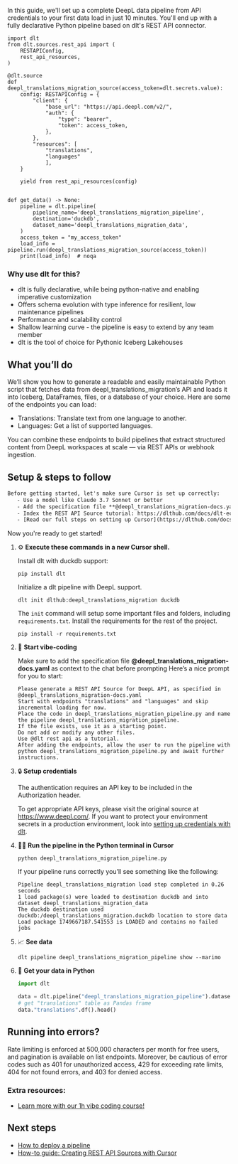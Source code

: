 In this guide, we'll set up a complete DeepL data pipeline from API credentials to your first data load in just 10 minutes. You'll end up with a fully declarative Python pipeline based on dlt's REST API connector.

```python-outcome
import dlt
from dlt.sources.rest_api import (
    RESTAPIConfig,
    rest_api_resources,
)

@dlt.source
def deepl_translations_migration_source(access_token=dlt.secrets.value):
    config: RESTAPIConfig = {
        "client": {
            "base_url": "https://api.deepl.com/v2/",
            "auth": {
                "type": "bearer",
                "token": access_token,
            },
        },
        "resources": [
            "translations",
            "languages"
            ],
    }

    yield from rest_api_resources(config)


def get_data() -> None:
    pipeline = dlt.pipeline(
        pipeline_name='deepl_translations_migration_pipeline',
        destination='duckdb',
        dataset_name='deepl_translations_migration_data', 
    )
    access_token = "my_access_token"
    load_info = pipeline.run(deepl_translations_migration_source(access_token))
    print(load_info)  # noqa
```

### Why use dlt for this?

- dlt is fully declarative, while being python-native and enabling imperative customization
- Offers schema evolution with type inference for resilient, low maintenance pipelines
- Performance and scalability control
- Shallow learning curve - the pipeline is easy to extend by any team member
- dlt is the tool of choice for Pythonic Iceberg Lakehouses

## What you’ll do

We’ll show you how to generate a readable and easily maintainable Python script that fetches data from deepl_translations_migration’s API and loads it into Iceberg, DataFrames, files, or a database of your choice. Here are some of the endpoints you can load:

- Translations: Translate text from one language to another.
- Languages: Get a list of supported languages.

You can combine these endpoints to build pipelines that extract structured content from DeepL workspaces at scale — via REST APIs or webhook ingestion.

## Setup & steps to follow

```default
Before getting started, let's make sure Cursor is set up correctly:
   - Use a model like Claude 3.7 Sonnet or better
   - Add the specification file **@deepl_translations_migration-docs.yaml** as context
   - Index the REST API Source tutorial: https://dlthub.com/docs/dlt-ecosystem/verified-sources/rest_api/ and add it to context as **@dlt rest api**
   - [Read our full steps on setting up Cursor](https://dlthub.com/docs/dlt-ecosystem/llm-tooling/cursor-restapi#23-configuring-cursor-with-documentation)
```

Now you're ready to get started! 

1. ⚙️ **Execute these commands in a new Cursor shell.**
    
    Install dlt with duckdb support:
    ```shell
    pip install dlt
    ```

    Initialize a dlt pipeline with DeepL support.
    ```shell
    dlt init dlthub:deepl_translations_migration duckdb
    ```

    The `init` command will setup some important files and folders, including `requirements.txt`. Install the requirements for the rest of the project.
    ```shell
    pip install -r requirements.txt
    ```
    
2. 🤠 **Start vibe-coding**
    
    Make sure to add the specification file **@deepl_translations_migration-docs.yaml** as context to the chat before prompting
    Here’s a nice prompt for you to start: 
    
    ```prompt
    Please generate a REST API Source for DeepL API, as specified in @deepl_translations_migration-docs.yaml 
    Start with endpoints "translations" and "languages" and skip incremental loading for now. 
    Place the code in deepl_translations_migration_pipeline.py and name the pipeline deepl_translations_migration_pipeline. 
    If the file exists, use it as a starting point. 
    Do not add or modify any other files. 
    Use @dlt rest api as a tutorial. 
    After adding the endpoints, allow the user to run the pipeline with python deepl_translations_migration_pipeline.py and await further instructions.
    ```

    
3. 🔒 **Setup credentials** 
    
    The authentication requires an API key to be included in the Authorization header.
    
    To get appropriate API keys, please visit the original source at https://www.deepl.com/.
    If you want to protect your environment secrets in a production environment, look into [setting up credentials with dlt](https://dlthub.com/docs/walkthroughs/add_credentials).
    
4. 🏃‍♀️ **Run the pipeline in the Python terminal in Cursor**
    
    ```shell
    python deepl_translations_migration_pipeline.py
    ```
    
    If your pipeline runs correctly you’ll see something like the following:
    
    ```shell
    Pipeline deepl_translations_migration load step completed in 0.26 seconds
    1 load package(s) were loaded to destination duckdb and into dataset deepl_translations_migration_data
    The duckdb destination used duckdb:/deepl_translations_migration.duckdb location to store data
    Load package 1749667187.541553 is LOADED and contains no failed jobs
    ```
    
5. 📈 **See data**
    
    ```shell
    dlt pipeline deepl_translations_migration_pipeline show --marimo
    ```
    
6. 🐍 **Get your data in Python**
    
    ```python
    import dlt

   data = dlt.pipeline("deepl_translations_migration_pipeline").dataset()
   # get "translations" table as Pandas frame
   data."translations".df().head()
    ```

## Running into errors?

Rate limiting is enforced at 500,000 characters per month for free users, and pagination is available on list endpoints. Moreover, be cautious of error codes such as 401 for unauthorized access, 429 for exceeding rate limits, 404 for not found errors, and 403 for denied access.

### Extra resources:

- [Learn more with our 1h vibe coding course!](https://www.youtube.com/watch?v=GGid70rnJuM)

## Next steps

- [How to deploy a pipeline](https://dlthub.com/docs/walkthroughs/deploy-a-pipeline)
- [How-to guide: Creating REST API Sources with Cursor](https://dlthub.com/docs/dlt-ecosystem/llm-tooling/cursor-restapi)